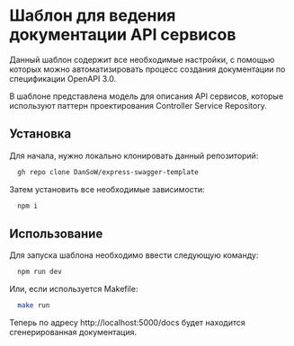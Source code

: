 # Шаблон для ведения документации API сервисов

Данный шаблон содержит все необходимые настройки, с помощью которых можно автоматизировать процесс создания документации по спецификации OpenAPI 3.0.

В шаблоне представлена модель для описания API сервисов, которые используют паттерн проектирования Controller Service Repository.


## Установка

Для начала, нужно локально клонировать данный репозиторий:

```bash
  gh repo clone DanSoW/express-swagger-template
```
Затем установить все необходимые зависимости:

```bash
  npm i
```

    
## Использование
Для запуска шаблона необходимо ввести следующую команду:

```bash
  npm run dev
```

Или, если используется Makefile:
```bash
  make run
```

Теперь по адресу http://localhost:5000/docs будет находится сгенерированная документация.